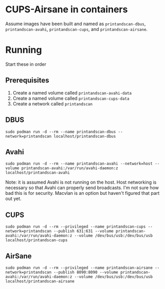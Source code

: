 # CUPS-Airsane in containers

Assume images have been built and named as `printandscan-dbus`,
`printandscan-avahi`, `printandscan-cups`, and `printandscan-airsane`.

# Running

Start these in order

## Prerequisites

1. Create a named volume called `printandscan-avahi-data`
2. Create a named volume called `printandscan-cups-data`
3. Create a network called `printandscan`

## DBUS

`sudo podman run -d --rm --name printandscan-dbus --network=printandscan
localhost/printandscan-dbus`

## Avahi

`sudo podman run -d --rm --name printandscan-avahi --network=host --volume
printandscan-avahi:/var/run/avahi-daemon:z localhost/printandscan-avahi`

Note: it is assumed Avahi is not running on the host. Host networking is
necessary so that Avahi can properly send broadcasts. I'm not sure how bad this
is for security. Macvlan is an option but haven't figured that part out yet.

## CUPS

`sudo podman run -d --rm --privileged --name printandscan-cups
--network=printandscan --publish 631:631 --volume
printandscan-avahi:/var/run/avahi-daemon:z --volume /dev/bus/usb:/dev/bus/usb
localhost/printandscan-cups`

## AirSane

`sudo podman run -d --rm --privileged --name printandscan-airsane
--network=printandscan --publish 8090:8090 --volume
printandscan-avahi:/var/run/avahi-daemon:z --volume /dev/bus/usb:/dev/bus/usb
localhost/printandscan-airsane`
